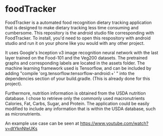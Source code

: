 # foodTracker

FoodTracker is a automated food recognition dietary tracking application that is designed to make dietary tracking less time consuming and cumbersome. This repository is the android studio file corresponding with FoodTracker. To install, you'd need to open this respository with android studio and run it on your phone like you would with any other project.

It uses Google's Inception v3 image recognition neural network with the last layer trained on the Food-101 and the Veg200 datasets. The pretrained graphs and corresponding labels are located in the assets folder. The machine learning framework used is Tensorflow, and can be included by adding "compile 'org.tensorflow:tensorflow-android:+' " into the dependencies section of your build.gradle. (This is already done for this project).

Furthermore, nutrition information is obtained from the USDA nutrition database. I chose to retrieve only the commonly used macronutrients Calories, Fat, Carbs, Sugar, and Protein. The application could be easily modified to include any information that is within the USDA database, such as micronutrients. 

An example use case can be seen at https://www.youtube.com/watch?v=dtYknNteUKs